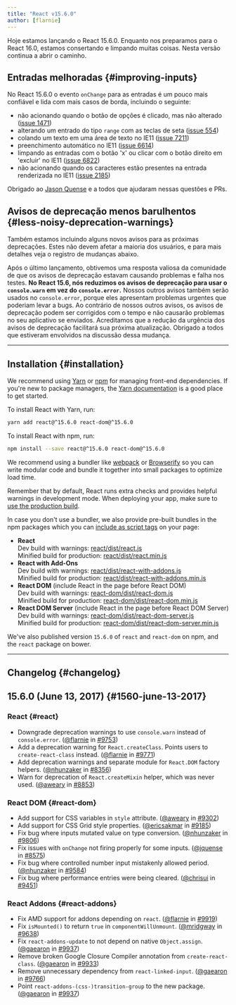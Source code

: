 ```yaml
---
title: "React v15.6.0"
author: [flarnie]
---
```


Hoje estamos lançando o React 15.6.0. Enquanto nos preparamos para o React 16.0, estamos consertando e limpando muitas coisas. Nesta versão continua a abrir o caminho.

## Entradas melhoradas {#improving-inputs}

No React 15.6.0 o evento `onChange` para as entradas é um pouco mais confiável e lida com mais casos de borda, incluindo o seguinte:

* não acionando quando o botão de opções é clicado, mas não alterado ([issue 1471](https://github.com/facebook/react/issues/1471))
* alterando um entrado do tipo `range` com as teclas de seta ([issue 554](https://github.com/facebook/react/issues/554))
* colando um texto em uma área de texto no IE11 ([issue 7211](https://github.com/facebook/react/issues/7211))
* preenchimento automático no IE11 ([issue 6614](https://github.com/facebook/react/issues/6614))
* limpando as entradas com o botão 'x' ou clicar com o botão direito em 'excluir' no IE11 ([issue 6822](https://github.com/facebook/react/issues/6822))
* não acionando quando os caracteres estão presentes na entrada renderizada no IE11 ([issue 2185](https://github.com/facebook/react/issues/2185))

Obrigado ao [Jason Quense](https://github.com/jquense) e a todos que ajudaram nessas questões e PRs.

## Avisos de deprecação menos barulhentos {#less-noisy-deprecation-warnings}

Também estamos incluindo alguns novos avisos para as próximas deprecações. Estes não devem afetar a maioria dos usuários, e para mais detalhes veja o registro de mudanças abaixo.

Após o último lançamento, obtivemos uma resposta valiosa da comunidade de que os avisos de deprecação estavam causando problemas e falha nos testes. **No React 15.6, nós reduzimos os avisos de deprecação para usar o `console.warn` em vez do `console.error`.** Nossos outros avisos também serão usados no `console.error`, porque eles apresentam problemas urgentes que poderiam levar a bugs. Ao contrário de nossos outros avisos, os avisos de deprecação podem ser corrigidos com o tempo e não causarão problemas no seu aplicativo se enviados. Acreditamos que a redução da urgência dos avisos de deprecação facilitará sua próxima atualização. Obrigado a todos que estiveram envolvidos na discussão dessa mudança.

---

## Installation {#installation}

We recommend using [Yarn](https://yarnpkg.com/) or [npm](https://www.npmjs.com/) for managing front-end dependencies. If you're new to package managers, the [Yarn documentation](https://yarnpkg.com/en/docs/getting-started) is a good place to get started.

To install React with Yarn, run:

```bash
yarn add react@^15.6.0 react-dom@^15.6.0
```

To install React with npm, run:

```bash
npm install --save react@^15.6.0 react-dom@^15.6.0
```

We recommend using a bundler like [webpack](https://webpack.js.org/) or [Browserify](http://browserify.org/) so you can write modular code and bundle it together into small packages to optimize load time.

Remember that by default, React runs extra checks and provides helpful warnings in development mode. When deploying your app, make sure to [use the production build](/docs/optimizing-performance.html#use-the-production-build).

In case you don't use a bundler, we also provide pre-built bundles in the npm packages which you can [include as script tags](/docs/installation.html#using-a-cdn) on your page:

* **React**<br/>
  Dev build with warnings: [react/dist/react.js](https://unpkg.com/react@15.6.0/dist/react.js)<br/>
  Minified build for production: [react/dist/react.min.js](https://unpkg.com/react@15.6.0/dist/react.min.js)<br/>
* **React with Add-Ons**<br/>
  Dev build with warnings: [react/dist/react-with-addons.js](https://unpkg.com/react@15.6.0/dist/react-with-addons.js)<br/>
  Minified build for production: [react/dist/react-with-addons.min.js](https://unpkg.com/react@15.5.0/dist/react-with-addons.min.js)<br/>
* **React DOM** (include React in the page before React DOM)<br/>
  Dev build with warnings: [react-dom/dist/react-dom.js](https://unpkg.com/react-dom@15.6.0/dist/react-dom.js)<br/>
  Minified build for production: [react-dom/dist/react-dom.min.js](https://unpkg.com/react-dom@15.6.0/dist/react-dom.min.js)<br/>
* **React DOM Server** (include React in the page before React DOM Server)<br/>
  Dev build with warnings: [react-dom/dist/react-dom-server.js](https://unpkg.com/react-dom@15.6.0/dist/react-dom-server.js)<br/>
  Minified build for production: [react-dom/dist/react-dom-server.min.js](https://unpkg.com/react-dom@15.6.0/dist/react-dom-server.min.js)<br/>

We've also published version `15.6.0` of `react` and `react-dom` on npm, and the `react` package on bower.

---

## Changelog {#changelog}

## 15.6.0 (June 13, 2017) {#1560-june-13-2017}

### React {#react}

* Downgrade deprecation warnings to use `console.warn` instead of `console.error`. ([@flarnie](https://github.com/flarnie) in [#9753](https://github.com/facebook/react/pull/9753))
* Add a deprecation warning for `React.createClass`. Points users to `create-react-class` instead. ([@flarnie](https://github.com/flarnie) in [#9771](https://github.com/facebook/react/pull/9771))
* Add deprecation warnings and separate module for `React.DOM` factory helpers. ([@nhunzaker](https://github.com/nhunzaker) in [#8356](https://github.com/facebook/react/pull/8356))
* Warn for deprecation of `React.createMixin` helper, which was never used. ([@aweary](https://github.com/aweary) in [#8853](https://github.com/facebook/react/pull/8853))

### React DOM {#react-dom}

* Add support for CSS variables in `style` attribute. ([@aweary](https://github.com/aweary) in [#9302](https://github.com/facebook/react/pull/9302))
* Add support for CSS Grid style properties. ([@ericsakmar](https://github.com/ericsakmar) in [#9185](https://github.com/facebook/react/pull/9185))
* Fix bug where inputs mutated value on type conversion. ([@nhunzaker](https://github.com/mhunzaker) in [#9806](https://github.com/facebook/react/pull/9806))
* Fix issues with `onChange` not firing properly for some inputs. ([@jquense](https://github.com/jquense) in [#8575](https://github.com/facebook/react/pull/8575))
* Fix bug where controlled number input mistakenly allowed period. ([@nhunzaker](https://github.com/nhunzaker) in [#9584](https://github.com/facebook/react/pull/9584))
* Fix bug where performance entries were being cleared. ([@chrisui](https://github.com/chrisui) in [#9451](https://github.com/facebook/react/pull/9451))

### React Addons {#react-addons}

* Fix AMD support for addons depending on `react`. ([@flarnie](https://github.com/flarnie) in [#9919](https://github.com/facebook/react/issues/9919))
* Fix `isMounted()` to return `true` in `componentWillUnmount`. ([@mridgway](https://github.com/mridgway) in [#9638](https://github.com/facebook/react/issues/9638))
* Fix `react-addons-update` to not depend on native `Object.assign`. ([@gaearon](https://github.com/gaearon) in [#9937](https://github.com/facebook/react/pull/9937))
* Remove broken Google Closure Compiler annotation from `create-react-class`. ([@gaearon](https://github.com/gaearon) in [#9933](https://github.com/facebook/react/pull/9933))
* Remove unnecessary dependency from `react-linked-input`. ([@gaearon](https://github.com/gaearon) in [#9766](https://github.com/facebook/react/pull/9766))
* Point `react-addons-(css-)transition-group` to the new package. ([@gaearon](https://github.com/gaearon) in [#9937](https://github.com/facebook/react/pull/9937))
